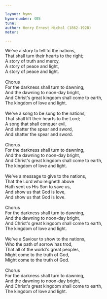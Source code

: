 ```yaml
---

layout: hymn
hymn-number: 405
tune: 
author: Henry Ernest Nichol (1862-1928)
meter: 

---
```

We've a story to tell to the nations,<br>That shall turn their hearts to the right;<br>A story of truth and mercy,<br>A story of peace and light,<br>A story of peace and light.<br><br>Chorus<br>For the darkness shall turn to dawning,<br>And the dawning to noon-day bright,<br>And Christ's great kingdom shall come to earth,<br>The kingdom of love and light.<br><br>We've a song to be sung to the nations,<br>That shall lift their hearts to the Lord;<br>A song that shall conquer evil,<br>And shatter the spear and sword,<br>And shatter the spear and sword.<br><br>Chorus<br>For the darkness shall turn to dawning,<br>And the dawning to noon-day bright,<br>And Christ's great kingdom shall come to earth,<br>The kingdom of love and light.<br><br>We've a message to give to the nations,<br>That the Lord who reigneth above<br>Hath sent us His Son to save us,<br>And show us that God is love,<br>And show us that God is love.<br><br>Chorus<br>For the darkness shall turn to dawning,<br>And the dawning to noon-day bright,<br>And Christ's great kingdom shall come to earth,<br>The kingdom of love and light.<br><br>We've a Saviour to show to the nations,<br>Who the path of sorrow has trod,<br>That all of the world's great peoples,<br>Might come to the truth of God,<br>Might come to the truth of God.<br><br>Chorus<br>For the darkness shall turn to dawning,<br>And the dawning to noon-day bright,<br>And Christ's great kingdom shall come to earth,<br>The kingdom of love and light.<br><br><br>
